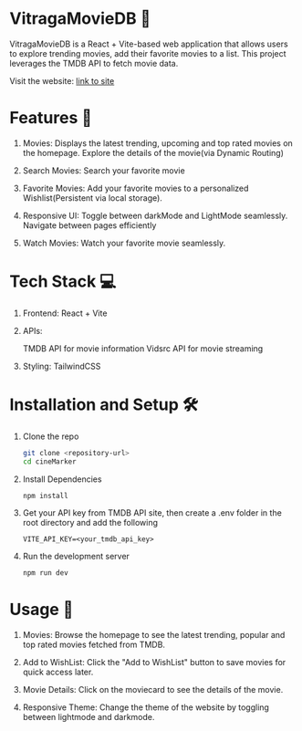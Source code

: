 # VitragaMovieDB 🎥

VitragaMovieDB is a React + Vite-based web application that allows users to explore trending movies, add their favorite movies to a list. This project leverages the TMDB API to fetch movie data.

Visit the website: [link to site](https://vitraga-assignment.vercel.app/)

# Features 🚀

1. Movies: Displays the latest trending, upcoming and top rated movies on the homepage. Explore the details of the movie(via Dynamic Routing)

2. Search Movies: Search your favorite movie

3. Favorite Movies: Add your favorite movies to a personalized Wishlist(Persistent via local storage).

4. Responsive UI: Toggle between darkMode and LightMode seamlessly. Navigate between pages efficiently
   
5. Watch Movies: Watch your favorite movie seamlessly. 

# Tech Stack 💻
1. Frontend: React + Vite

2. APIs:

    TMDB API for movie information
    Vidsrc API for movie streaming

4. Styling: TailwindCSS

# Installation and Setup 🛠️

1. Clone the repo

   ``` bash
   git clone <repository-url>
   cd cineMarker

   ```

2. Install Dependencies

   ``` bash
   npm install
   ```

3. Get your API key from TMDB API site, then create a .env folder in the root directory and add the following
   ``` .env
   VITE_API_KEY=<your_tmdb_api_key>
   ```

4. Run the development server
   ``` bash
   npm run dev
   ```

# Usage 📖
1. Movies:
  Browse the homepage to see the latest trending, popular and top rated movies fetched from TMDB.

2. Add to WishList:
  Click the "Add to WishList" button to save movies for quick access later.

3. Movie Details:
   Click on the moviecard to see the details of the movie.

4. Responsive Theme:
   Change the theme of the website by toggling between lightmode and darkmode.
